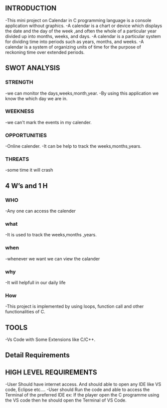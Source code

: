 ## INTRODUCTION

 -This mini project on Calendar in C programming language is a console application without graphics.
 -A calendar is a chart or device which displays the date and the day of the week ,and often the whole of a particular year divided up into months, weeks, and days.
 -A calendar is a particular system for dividing time into periods such as years, months, and weeks.
 -A calendar is a system of organizing units of time for the purpose of reckoning time over extended periods.

## SWOT ANALYSIS

### STRENGTH

 -we can monitor the days,weeks,month,year.
 -By using this application we know the which day we are in.

### WEEKNESS
 
 -we can't mark the events in my  calender.

### OPPORTUNITIES

 -Online calender.
 -It can be help to track the weeks,months,years.

### THREATS

 -some time it will crash
 
## 4 W’s and 1 H

### WHO

 -Any one can access the calender
 
### what
 
 -It is used to track the weeks,months ,years.
  
### when
  
 -whenever we want we can view the calander
    
 ### why
  -It will helpfull in our daily life
    
 ### How
 
  -This project is implemented by using loops, function call and other functionalities of C.
  
 ## TOOLS
 
  -Vs Code with Some Extensions like C/C++.
  
 ## Detail Requirements
 
## HIGH LEVEL REQUIREMENTS
 
 -User Should have internet access. And should able to open any IDE like VS code, Eclipse etc….
 -User should Run the code and able to access the Terminal of the preferred IDE ex: If the player open the C programme using the VS code then he should open the Terminal of VS Code. 
    
